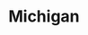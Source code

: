 ---
title: Michigan
showTitle: true
image: /img/photos/michiganpiper.jpg
materials:
description: Some description of the drawing
---